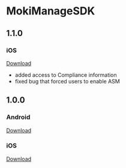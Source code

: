 # MokiManageSDK

## 1.1.0

### iOS
[Download](https://github.com/MokiMobility/MokiManageSDK/tree/1.1.0)
 * added access to Compliance information
 * fixed bug that forced users to enable ASM

## 1.0.0

### Android
[Download](https://github.com/MokiMobility/MokiManageSDK/tree/android/com/moki/manage/MokiManageSDK/1.0.0)

### iOS
[Download](https://github.com/MokiMobility/MokiManageSDK/tree/1.0.0)
